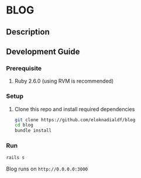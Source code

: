# BLOG

## Description


## Development Guide

### Prerequisite

1. Ruby 2.6.0 (using RVM is recommended)

### Setup

1. Clone this repo and install required dependencies
    ```bash
    git clone https://github.com/eloknadialdf/blog
    cd blog
    bundle install
    ```

### Run

```bash
rails s
```

Blog runs on `http://0.0.0.0:3000`
